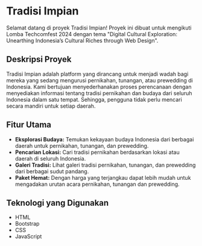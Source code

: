 # Tradisi Impian

Selamat datang di proyek Tradisi Impian! Proyek ini dibuat untuk mengikuti Lomba Techcomfest 2024 dengan tema "Digital Cultural Exploration: Unearthing Indonesia’s Cultural Riches through Web Design".

## Deskripsi Proyek

Tradisi Impian adalah platform yang dirancang untuk menjadi wadah bagi mereka yang sedang mengurusi pernikahan, tunangan, atau prewedding di Indonesia. Kami bertujuan menyederhanakan proses perencanaan dengan menyediakan informasi tentang tradisi pernikahan dan budaya dari seluruh Indonesia dalam satu tempat. Sehingga, pengguna tidak perlu mencari secara mandiri untuk setiap daerah.

## Fitur Utama

- **Eksplorasi Budaya:** Temukan kekayaan budaya Indonesia dari berbagai daerah untuk pernikahan, tunangan, dan prewedding.
- **Pencarian Lokasi:** Cari tradisi pernikahan berdasarkan lokasi atau daerah di seluruh Indonesia.
- **Galeri Tradisi:** Lihat galeri tradisi pernikahan, tunangan, dan prewedding dari berbagai sudut pandang.
- **Paket Hemat:** Dengan harga yang terjangkau dapat lebih mudah untuk mengadakan urutan acara pernikahan, tunangan dan prewedding.
  
## Teknologi yang Digunakan

- HTML
- Bootstrap
- CSS
- JavaScript
